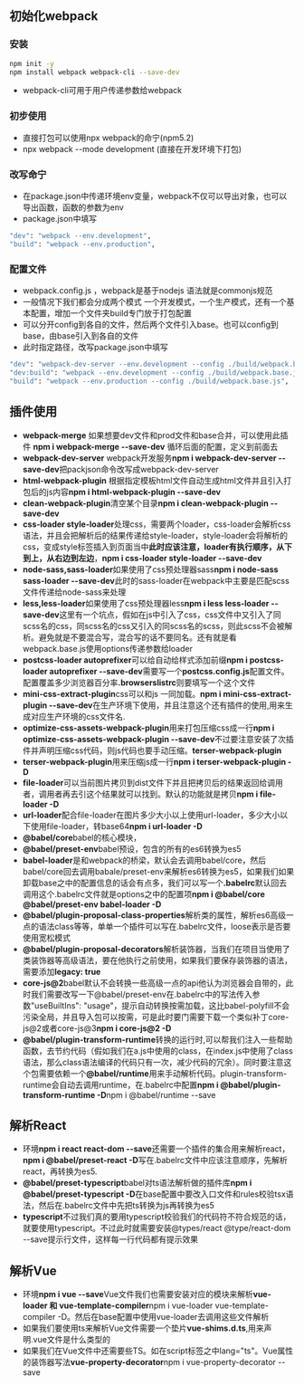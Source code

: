 ## 初始化webpack

### 安装

```bash
npm init -y
npm install webpack webpack-cli --save-dev 
```

- webpack-cli可用于用户传递参数给webpack

### 初步使用
- 直接打包可以使用npx webpack的命宁(npm5.2)
- npx webpack --mode development (直接在开发环境下打包)

### 改写命宁
- 在package.json中传递环境env变量，webpack不仅可以导出对象，也可以导出函数，函数的参数为env
- package.json中填写

```bash
"dev": "webpack --env.development",
"build": "webpack --env.production",
```

### 配置文件
- webpack.config.js ，webpack是基于nodejs 语法就是commonjs规范
- 一般情况下我们都会分成两个模式 一个开发模式，一个生产模式，还有一个基本配置，增加一个文件夹build专门放于打包配置
- 可以分开config到各自的文件，然后两个文件引入base。也可以config到base，由base引入到各自的文件
- 此时指定路径，改写package.json中填写

```bash
"dev": "webpack-dev-server --env.development --config ./build/webpack.base.js --open",
"dev:build": "webpack --env.development --config ./build/webpack.base.js",
"build": "webpack --env.production --config ./build/webpack.base.js",
```

##  插件使用

- <b>webpack-merge</b> 如果想要dev文件和prod文件和base合并，可以使用此插件 <b>npm i webpack-merge --save-dev</b> 循环后面的配置，定义到前面去
- <b>webpack-dev-server</b> webpack开发服务<b>npm i webpack-dev-server --save-dev</b>把packjson命令改写成webpack-dev-server
- <b>html-webpack-plugin</b> 根据指定模板html文件自动生成html文件并且引入打包后的js内容<b>npm i html-webpack-plugin --save-dev</b>
- <b>clean-webpack-plugin</b>清空某个目录<b>npm i clean-webpack-plugin --save-dev</b>
- <b>css-loader style-loader</b>处理css，需要两个loader，css-loader会解析css语法，并且会把解析后的结果传递给style-loader，style-loader会将解析的css，变成style标签插入到页面当中<b>此时应该注意，loader有执行顺序，从下到上，从右边到左边</b>，<b>npm i css-loader style-loader --save-dev</b>
- <b>node-sass,sass-loader</b>如果使用了css预处理器sass<b>npm i node-sass sass-loader --save-dev</b>此时的sass-loader在webpack中主要是匹配scss文件传递给node-sass来处理
- <b>less,less-loader</b>如果使用了css预处理器less<b>npm i less less-loader --save-dev</b>这里有一个坑点，假如在js中引入了css，css文件中又引入了同scss名的css，同scss名的css又引入的同scss名的scss，则此scss不会被解析。避免就是不要混合写，混合写的话不要同名。还有就是看webpack.base.js使用options传递参数给loader
- <b>postcss-loader autoprefixer</b>可以给自动给样式添加前缀<b>npm i postcss-loader autoprefixer --save-dev</b>需要写一个<b>postcss.config.js</b>配置文件。配置覆盖多少浏览器百分率<b>.browserslistrc</b>则要填写一个这个文件
- <b>mini-css-extract-plugin</b>css可以和js 一同加载。<b>npm i mini-css-extract-plugin --save-dev</b>在生产环境下使用，并且注意这个还有插件的使用,用来生成对应生产环境的css文件名.
- <b>optimize-css-assets-webpack-plugin</b>用来打包压缩css成一行<b>npm i optimize-css-assets-webpack-plugin --save-dev</b>不过要注意安装了次插件并声明压缩css代码，则js代码也要手动压缩。<b>terser-webpack-plugin</b>
- <b>terser-webpack-plugin</b>用来压缩js成一行<b>npm i terser-webpack-plugin -D</b>
- <b>file-loader</b>可以当前图片拷贝到dist文件下并且把拷贝后的结果返回给调用者，调用者再去引这个结果就可以找到。默认的功能就是拷贝<b>npm i file-loader -D</b>
- <b>url-loader</b>配合file-loader在图片多少大小以上使用url-loader，多少大小以下使用file-loader，转base64<b>npm i url-loader -D</b>
- <b>@babel/core</b>babel的核心模块，
- <b>@babel/preset-env</b>babel预设，包含的所有的es6转换为es5
- <b>babel-loader</b>是和webpack的桥梁，默认会去调用babel/core，然后babel/core回去调用babale/preset-env来解析es6转换为es5，如果我们如果卸载base之中的配置信息的话会有点多，我们可以写一个<b>.babelrc</b>默认回去调用这个.babelrc文件就是options之中的配置项<b>npm i @babel/core @babel/preset-env babel-loader -D</b>
- <b>@babel/plugin-proposal-class-properties</b>解析类的属性，解析es6高级一点的语法class等等，单单一个插件可以写在.babelrc文件，loose表示是否要使用宽松模式
- <b>@babel/plugin-proposal-decorators</b>解析装饰器，当我们在项目当使用了类装饰器等高级语法，要在他执行之前使用，如果我们要保存装饰器的语法，需要添加<b>legacy: true</b>
- <b>core-js@2</b>babel默认不会转换一些高级一点的api他认为浏览器会自带的，此时我们需要改写一下@babel/preset-env在.babelrc中的写法传入参数"useBuiltIns": "usage"，提示自动转换按需加载，这比babel-polyfill不会污染全局，并且导入包可以按需，可是此时要门需要下载一个类似补丁core-js@2或者core-js@3<b>npm i core-js@2 -D</b>
- <b>@babel/plugin-transform-runtime</b>转换的运行时,可以帮我们注入一些帮助函数，去节约代码（假如我们在a.js中使用的class，在index.js中使用了class语法，那么class语法编译的代码只有一次，减少代码的冗余）。同时要注意这个包需要依赖一个<b>@babel/runtime</b>用来手动解析代码。plugin-transform-runtime会自动去调用runtime，在.babelrc中配置<b>npm i @babel/plugin-transform-runtime -D</b>npm i @babel/runtime --save</b>

## 解析React
- 环境<b>npm i react react-dom --save</b>还需要一个插件的集合用来解析react，<b>npm i @babel/preset-react -D</b>写在.babelrc文件中应该注意顺序，先解析react，再转换为es5.
- <b>@babel/preset-typescript</b>babel对ts语法解析做的插件库<b>npm i @babel/preset-typescript -D</b>在base配置中要改入口文件和rules校验tsx语法，然后在.babelrc文件中先把ts转换为js再转换为es5
- <b>typescript</b>不过我们真的要用typescript校验我们的代码符不符合规范的话，就要使用typescript。不过此时就需要安装@types/react @type/react-dom --save提示行文件，这样每一行代码都有提示效果

## 解析Vue
- 环境<b>npm i vue --save</b>Vue文件我们也需要安装对应的模块来解析<b>vue-loader 和 vue-template-compiler</b>npm i vue-loader vue-template-compiler -D。然后在base配置中使用vue-loader去调用这些文件解析
- 如果我们要使用ts来解析Vue文件需要一个垫片<b>vue-shims.d.ts</b>,用来声明.vue文件是什么类型的
- 如果我们在Vue文件中还需要些TS。如在script标签之中lang="ts"。Vue属性的装饰器写法<b>vue-property-decorator</b>npm i vue-property-decorator --save

